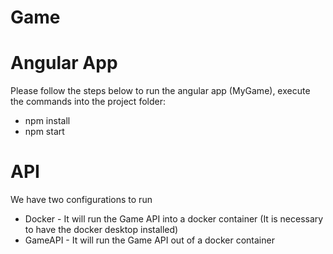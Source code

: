 # Game
# Angular App
Please follow the steps below to run the angular app (MyGame), execute the commands into the project folder:

  - npm install
  - npm start
# API
We have two configurations to run
  - Docker - It will run the Game API into a docker container (It is necessary to have the docker desktop installed)
  - GameAPI - It will run the Game API out of a docker container
